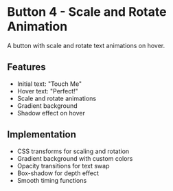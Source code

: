 # Button 4 - Scale and Rotate Animation

A button with scale and rotate text animations on hover.

## Features
- Initial text: "Touch Me"
- Hover text: "Perfect!"
- Scale and rotate animations
- Gradient background
- Shadow effect on hover

## Implementation
- CSS transforms for scaling and rotation
- Gradient background with custom colors
- Opacity transitions for text swap
- Box-shadow for depth effect
- Smooth timing functions 